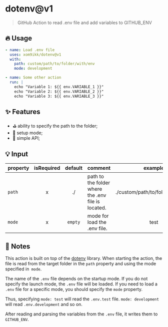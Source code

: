 # dotenv@v1
> GitHub Action to read .env file and add variables to GITHUB_ENV

## 🔥 Usage
```yaml
- name: Load .env file
  uses: xom9ikk/dotenv@v1
  with:
    path: custom/path/to/folder/with/env
    mode: development

- name: Some other action
  run: |
    echo "Variable 1: ${{ env.VARIABLE_1 }}"
    echo "Variable 2: ${{ env.VARIABLE_2 }}"
    echo "Variable 3: ${{ env.VARIABLE_3 }}"
```

## ✨ Features
* ⛳ ability to specify the path to the folder;
* 🎨 setup mode;
* 💎 simple API;

## 💡 Input

| property | isRequired | default | comment                                                                                                      | example
|----------|:----------:|:-------:|----------------------------------------------------|:--------:
| `path` |     x      | ./      | path to the folder where the .env file is located. | ./custom/path/to/folder/with/env
| `mode`   |     x      | `empty` | mode for load the .env file.                       | test

## 🧩 Notes
This action is built on top of the [dotenv](https://github.com/motdotla/dotenv) library.
When starting the action, the file is read from the target folder in the `path` property and using the mode specified in` mode`.

The name of the `.env` file depends on the startup mode.
If you do not specify the launch mode, the `.env` file will be loaded.
If you need to load a `.env` file for a specific mode, you should specify the `mode` property.

Thus, specifying `mode: test` will read the `.env.test` file. `mode: development` will read `.env.development` and so on.

After reading and parsing the variables from the `.env` file, it writes them to `GITHUB_ENV`.
